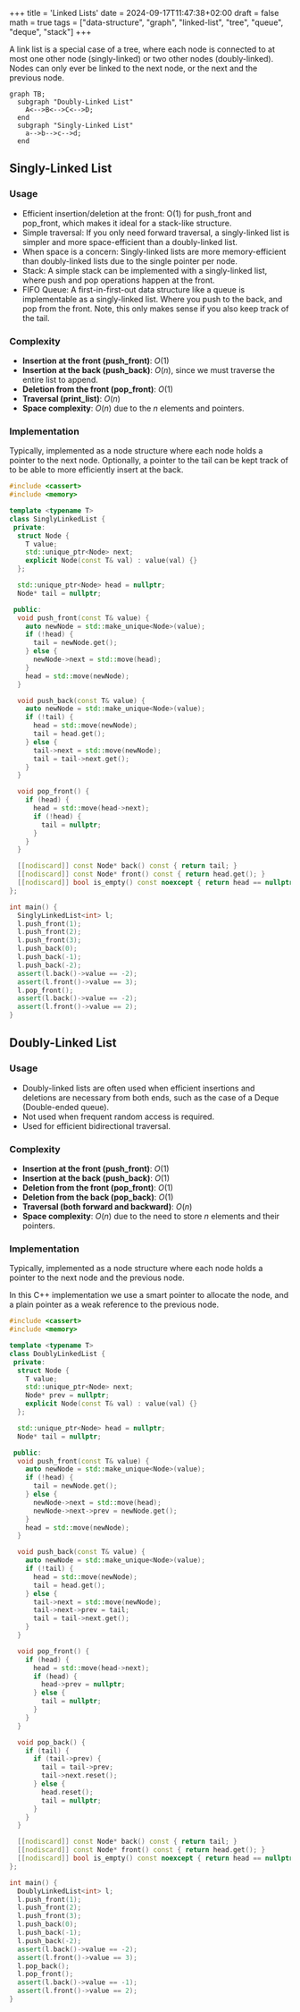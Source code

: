+++
title = 'Linked Lists'
date = 2024-09-17T11:47:38+02:00
draft = false
math = true
tags = ["data-structure", "graph", "linked-list", "tree", "queue", "deque", "stack"]
+++

A link list is a special case of a tree, where each node is connected
to at most one other node (singly-linked) or two other nodes (doubly-linked).
Nodes can only ever be linked to the next node, or the next and the previous node.

```mermaid
graph TB;
  subgraph "Doubly-Linked List"
    A<-->B<-->C<-->D;
  end
  subgraph "Singly-Linked List"
    a-->b-->c-->d;
  end

```

## Singly-Linked List

### Usage

- Efficient insertion/deletion at the front: O(1) for push_front and pop_front,
  which makes it ideal for a stack-like structure.
- Simple traversal: If you only need forward traversal, a singly-linked list is
  simpler and more space-efficient than a doubly-linked list.
- When space is a concern: Singly-linked lists are more memory-efficient than
  doubly-linked lists due to the single pointer per node.
- Stack: A simple stack can be implemented with a singly-linked list, where
  push and pop operations happen at the front.
- FIFO Queue: A first-in-first-out data structure like a queue is implementable
  as a singly-linked list. Where you push to the back, and pop from the front.
  Note, this only makes sense if you also keep track of the tail.

### Complexity

- **Insertion at the front (push_front)**: $O(1)$
- **Insertion at the back (push_back)**: $O(n)$, since we must traverse
  the entire list to append.
- **Deletion from the front (pop_front)**: $O(1)$
- **Traversal (print_list)**: $O(n)$
- **Space complexity**: $O(n)$ due to the $n$ elements and pointers.

### Implementation

Typically, implemented as a node structure where each node holds a pointer to the
next node. Optionally, a pointer to the tail can be kept track of to be able to
more efficiently insert at the back.

```cpp
#include <cassert>
#include <memory>

template <typename T>
class SinglyLinkedList {
 private:
  struct Node {
    T value;
    std::unique_ptr<Node> next;
    explicit Node(const T& val) : value(val) {}
  };

  std::unique_ptr<Node> head = nullptr;
  Node* tail = nullptr;

 public:
  void push_front(const T& value) {
    auto newNode = std::make_unique<Node>(value);
    if (!head) {
      tail = newNode.get();
    } else {
      newNode->next = std::move(head);
    }
    head = std::move(newNode);
  }

  void push_back(const T& value) {
    auto newNode = std::make_unique<Node>(value);
    if (!tail) {
      head = std::move(newNode);
      tail = head.get();
    } else {
      tail->next = std::move(newNode);
      tail = tail->next.get();
    }
  }

  void pop_front() {
    if (head) {
      head = std::move(head->next);
      if (!head) {
        tail = nullptr;
      }
    }
  }

  [[nodiscard]] const Node* back() const { return tail; }
  [[nodiscard]] const Node* front() const { return head.get(); }
  [[nodiscard]] bool is_empty() const noexcept { return head == nullptr; }
};

int main() {
  SinglyLinkedList<int> l;
  l.push_front(1);
  l.push_front(2);
  l.push_front(3);
  l.push_back(0);
  l.push_back(-1);
  l.push_back(-2);
  assert(l.back()->value == -2);
  assert(l.front()->value == 3);
  l.pop_front();
  assert(l.back()->value == -2);
  assert(l.front()->value == 2);
}
```

## Doubly-Linked List

### Usage

- Doubly-linked lists are often used when efficient insertions and deletions are
  necessary from both ends, such as the case of a Deque (Double-ended queue).
- Not used when frequent random access is required.
- Used for efficient bidirectional traversal.

### Complexity

- **Insertion at the front (push_front)**: $O(1)$
- **Insertion at the back (push_back)**: $O(1)$
- **Deletion from the front (pop_front)**: $O(1)$
- **Deletion from the back (pop_back)**: $O(1)$
- **Traversal (both forward and backward)**: $O(n)$
- **Space complexity**: $O(n)$ due to the need to store $n$ elements and their pointers.

### Implementation

Typically, implemented as a node structure where each node holds a pointer to the
next node and the previous node.

In this C++ implementation we use a smart pointer to allocate the node,
and a plain pointer as a weak reference to the previous node.

```cpp
#include <cassert>
#include <memory>

template <typename T>
class DoublyLinkedList {
 private:
  struct Node {
    T value;
    std::unique_ptr<Node> next;
    Node* prev = nullptr;
    explicit Node(const T& val) : value(val) {}
  };

  std::unique_ptr<Node> head = nullptr;
  Node* tail = nullptr;

 public:
  void push_front(const T& value) {
    auto newNode = std::make_unique<Node>(value);
    if (!head) {
      tail = newNode.get();
    } else {
      newNode->next = std::move(head);
      newNode->next->prev = newNode.get();
    }
    head = std::move(newNode);
  }

  void push_back(const T& value) {
    auto newNode = std::make_unique<Node>(value);
    if (!tail) {
      head = std::move(newNode);
      tail = head.get();
    } else {
      tail->next = std::move(newNode);
      tail->next->prev = tail;
      tail = tail->next.get();
    }
  }

  void pop_front() {
    if (head) {
      head = std::move(head->next);
      if (head) {
        head->prev = nullptr;
      } else {
        tail = nullptr;
      }
    }
  }

  void pop_back() {
    if (tail) {
      if (tail->prev) {
        tail = tail->prev;
        tail->next.reset();
      } else {
        head.reset();
        tail = nullptr;
      }
    }
  }

  [[nodiscard]] const Node* back() const { return tail; }
  [[nodiscard]] const Node* front() const { return head.get(); }
  [[nodiscard]] bool is_empty() const noexcept { return head == nullptr; }
};

int main() {
  DoublyLinkedList<int> l;
  l.push_front(1);
  l.push_front(2);
  l.push_front(3);
  l.push_back(0);
  l.push_back(-1);
  l.push_back(-2);
  assert(l.back()->value == -2);
  assert(l.front()->value == 3);
  l.pop_back();
  l.pop_front();
  assert(l.back()->value == -1);
  assert(l.front()->value == 2);
}
```
